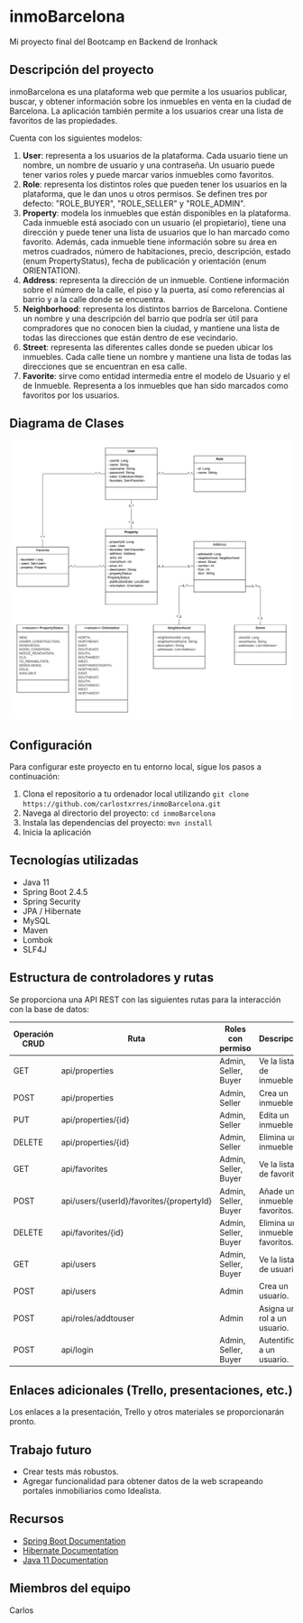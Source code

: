 # inmoBarcelona
Mi proyecto final del Bootcamp en Backend de Ironhack

## Descripción del proyecto
inmoBarcelona es una plataforma web que permite a los usuarios publicar, buscar, y obtener información sobre los inmuebles en venta en la ciudad de Barcelona. La aplicación también permite a los usuarios crear una lista de favoritos de las propiedades.

Cuenta con los siguientes modelos:
1. **User**: representa a los usuarios de la plataforma. Cada usuario tiene un nombre, un nombre de usuario y una contraseña. Un usuario puede tener varios roles y puede marcar varios inmuebles como favoritos.
2. **Role**: representa los distintos roles que pueden tener los usuarios en la plataforma, que le dan unos u otros permisos. Se definen tres por defecto: "ROLE_BUYER", "ROLE_SELLER" y "ROLE_ADMIN".
3. **Property**: modela los inmuebles que están disponibles en la plataforma. Cada inmueble está asociado con un usuario (el propietario), tiene una dirección y puede tener una lista de usuarios que lo han marcado como favorito. Además, cada inmueble tiene información sobre su área en metros cuadrados, número de habitaciones, precio, descripción, estado (enum PropertyStatus), fecha de publicación y orientación (enum ORIENTATION).
4. **Address**: representa la dirección de un inmueble. Contiene información sobre el número de la calle, el piso y la puerta, así como referencias al barrio y a la calle donde se encuentra.
5. **Neighborhood**: representa los distintos barrios de Barcelona. Contiene un nombre y una descripción del barrio que podría ser útil para compradores que no conocen bien la ciudad, y mantiene una lista de todas las direcciones que están dentro de ese vecindario.
6. **Street**: representa las diferentes calles donde se pueden ubicar los inmuebles. Cada calle tiene un nombre y mantiene una lista de todas las direcciones que se encuentran en esa calle.
7. **Favorite**: sirve como entidad intermedia entre el modelo de Usuario y el de Inmueble. Representa a los inmuebles que han sido marcados como favoritos por los usuarios.

## Diagrama de Clases
![Diagrama de clases UML](https://github.com/carlostxrres/inmoBarcelona/blob/main/inmoBarcelona.png)

## Configuración
Para configurar este proyecto en tu entorno local, sigue los pasos a continuación:

1. Clona el repositorio a tu ordenador local utilizando `git clone https://github.com/carlostxrres/inmoBarcelona.git`
2. Navega al directorio del proyecto: `cd inmoBarcelona`
3. Instala las dependencias del proyecto: `mvn install`
4. Inicia la aplicación

## Tecnologías utilizadas
- Java 11
- Spring Boot 2.4.5
- Spring Security
- JPA / Hibernate
- MySQL
- Maven
- Lombok
- SLF4J

## Estructura de controladores y rutas
Se proporciona una API REST con las siguientes rutas para la interacción con la base de datos:

| Operación CRUD | Ruta | Roles con permiso | Descripción |
|---|---|---|---|
| GET | api/properties | Admin, Seller, Buyer | Ve la lista de inmuebles. |
| POST | api/properties | Admin, Seller | Crea un inmueble |
| PUT | api/properties/{id} | Admin, Seller | Edita un inmueble. |
| DELETE | api/properties/{id} | Admin, Seller | Elimina un inmueble. |
| GET | api/favorites | Admin, Seller, Buyer | Ve la lista de favoritos. |
| POST | api/users/{userId}/favorites/{propertyId} | Admin, Seller, Buyer | Añade un inmueble a favoritos. |
| DELETE | api/favorites/{id} | Admin, Seller, Buyer | Elimina un inmueble de favoritos. |
| GET | api/users | Admin, Seller, Buyer | Ve la lista de usuarios. |
| POST | api/users | Admin | Crea un usuario. |
| POST | api/roles/addtouser | Admin | Asigna un rol a un usuario. |
| POST | api/login | Admin, Seller, Buyer | Autentifica a un usuario. |

## Enlaces adicionales (Trello, presentaciones, etc.)
Los enlaces a la presentación, Trello y otros materiales se proporcionarán pronto.

## Trabajo futuro
- Crear tests más robustos.
- Agregar funcionalidad para obtener datos de la web scrapeando portales inmobiliarios como Idealista.

## Recursos
- [Spring Boot Documentation](https://spring.io/projects/spring-boot)
- [Hibernate Documentation](https://hibernate.org/orm/documentation/5.4/)
- [Java 11 Documentation](https://docs.oracle.com/en/java/javase/11/)

## Miembros del equipo
Carlos
